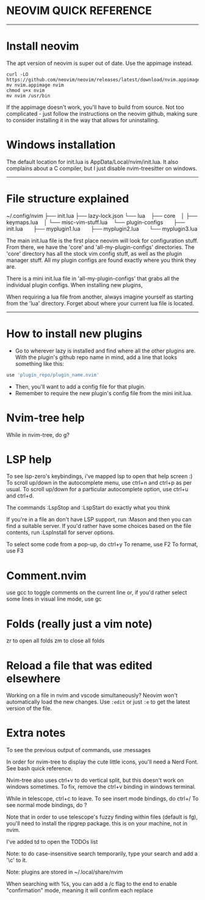 # NEOVIM QUICK REFERENCE

---

# Install neovim
The apt version of neovim is super out of date. Use the appimage instead.
```
curl -LO https://github.com/neovim/neovim/releases/latest/download/nvim.appimage
mv nvim.appimage nvim
chmod u+x nvim
mv nvim /usr/bin
```

If the appimage doesn't work, you'll have to build from source.
Not too complicated - just follow the instructions on the neovim github, making sure
to consider installing it in the way that allows for uninstalling.

# Windows installation
The default location for init.lua is AppData/Local/nvim/init.lua.
It also complains about a C compiler, but I just disable nvim-treesitter on windows.

---

# File structure explained
~/.config/nvim
├── init.lua
├── lazy-lock.json
└── lua
    ├── core
    │   ├── keymaps.lua
    │   └── misc-vim-stuff.lua
    └── plugin-configs
        ├── init.lua
        ├── myplugin1.lua
        ├── myplugin2.lua
        └── myplugin3.lua

The main init.lua file is the first place neovim will look for configuration stuff.
From there, we have the 'core' and 'all-my-plugin-configs' directories.
The 'core' directory has all the stock vim config stuff, as well as the plugin manager stuff.
All my plugin configs are found exactly where you think they are.

There is a mini init.lua file in 'all-my-plugin-configs' that grabs all the individual plugin
configs. When installing new plugins, 

When requiring a lua file from another, always imagine yourself as starting from the 'lua'
directory. Forget about where your current lua file is located.

---

# How to install new plugins
- Go to wherever lazy is installed and find where all the other plugins are.
With the plugin's github repo name in mind, add a line that looks something like this:
```lua
use 'plugin_repo/plugin_name.nvim'
```
- Then, you'll want to add a config file for that plugin.
- Remember to require the new plugin's config file from the mini init.lua.

# Nvim-tree help
While in nvim-tree, do g?

# LSP help
To see lsp-zero's keybindings, i've mapped <leader>lsp to open that help screen :)
To scroll up/down in the autocomplete menu, use ctrl+n and ctrl+p as per usual.
To scroll up/down for a particular autocomplete option, use ctrl+u and ctrl+d.

The commands :LspStop and :LspStart do exactly what you think

If you're in a file an don't have LSP support, run :Mason and then you can find a suitable server.
If you'd rather have some choices based on the file contents, run :LspInstall for server options.

To select some code from a pop-up, do ctrl+y
To rename, use F2
To format, use F3

# Comment.nvim
use gcc to toggle comments on the current line
or, if you'd rather select some lines in visual line mode, use gc

# Folds (really just a vim note)
zr to open all folds
zm to close all folds

# Reload a file that was edited elsewhere
Working on a file in nvim and vscode simultaneously?
Neovim won't automatically load the new changes.
Use `:edit` or just `:e` to get the latest version of the file.

# Extra notes
To see the previous output of commands, use :messages

In order for nvim-tree to display the cute little icons, you'll need a Nerd Font. See bash quick reference.

Nvim-tree also uses ctrl+v to do vertical split, but this doesn't work on windows sometimes.
To fix, remove the ctrl+v binding in windows terminal.

While in telescope, ctrl+c to leave.
To see insert mode bindings, do ctrl+/
To see normal mode bindings, do ?

Note that in order to use telescope's fuzzy finding within files (default is <leader>fg),
you'll need to install the ripgrep package. this is on your machine, not in nvim.

I've added <leader>td to open the TODOs list

Note: to do case-insensitive search temporarily, type your search and add a '\c' to it.

Note: plugins are stored in ~/.local/share/nvim

When searching with %s, you can add a /c flag to the end to enable
"confirmation" mode, meaning it will confirm each replace
